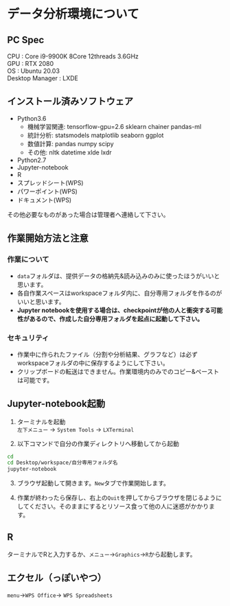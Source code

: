# データ分析環境について

## PC Spec
CPU : Core i9-9900K 8Core 12threads 3.6GHz  
GPU : RTX 2080  
OS : Ubuntu 20.03  
Desktop Manager : LXDE

## インストール済みソフトウェア
* Python3.6
  * 機械学習関連: tensorflow-gpu=2.6 sklearn
  chainer pandas-ml
  * 統計分析: statsmodels matplotlib seaborn ggplot
  * 数値計算: pandas numpy scipy
  * その他: nltk datetime xlde lxdr
* Python2.7
* Jupyter-notebook
* R
* スプレッドシート(WPS)
* パワーポイント(WPS)
* ドキュメント(WPS)

その他必要なものがあった場合は管理者へ連絡して下さい。

## 作業開始方法と注意
### 作業について
* `data`フォルダは、提供データの格納先&読み込みのみに使ったほうがいいと思います。
* 各自作業スペースはworkspaceフォルダ内に、自分専用フォルダを作るのがいいと思います。
* **Jupyter notebookを使用する場合は、checkpointが他の人と衝突する可能性があるので、作成した自分専用フォルダを起点に起動して下さい。**

### セキュリティ
* 作業中に作られたファイル（分割や分析結果、グラフなど）は必ずworkspaceフォルダの中に保存するようにして下さい。
* クリップボードの転送はできません。作業環境内のみでのコピー&ペーストは可能です。

## Jupyter-notebook起動
1. ターミナルを起動  
`左下メニュー` → `System Tools` → `LXTerminal`

2. 以下コマンドで自分の作業ディレクトリへ移動してから起動
```bash
cd
cd Desktop/workspace/自分専用フォルダ名
jupyter-notebook
```
3. ブラウザ起動して開きます。`New`タブで作業開始します。

4. 作業が終わったら保存し、右上の`Quit`を押してからブラウザを閉じるようにしてください。そのままにするとリソース食って他の人に迷惑がかかります。

## R
ターミナルでRと入力するか、`メニュー`→`Graphics`→`R`から起動します。

## エクセル（っぽいやつ）
`menu`→`WPS Office`→ `WPS Spreadsheets`
